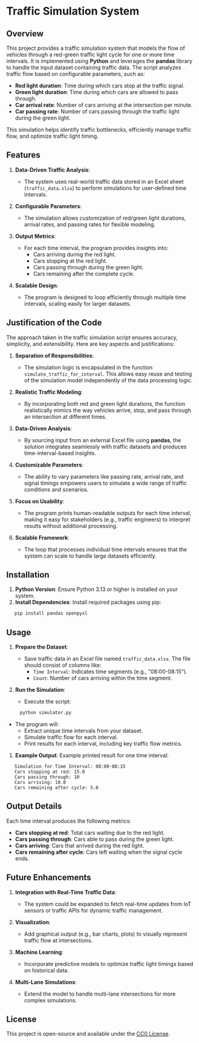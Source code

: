 # Traffic Simulation System
## Overview
This project provides a traffic simulation system that models the flow of vehicles through a red-green traffic light cycle for one or more time intervals. It is implemented using **Python** and leverages the **pandas** library to handle the input dataset containing traffic data.
The script analyzes traffic flow based on configurable parameters, such as:
- **Red light duration**: Time during which cars stop at the traffic signal.
- **Green light duration**: Time during which cars are allowed to pass through.
- **Car arrival rate**: Number of cars arriving at the intersection per minute.
- **Car passing rate**: Number of cars passing through the traffic light during the green light.

This simulation helps identify traffic bottlenecks, efficiently manage traffic flow, and optimize traffic light timing.
## Features
1. **Data-Driven Traffic Analysis**:
    - The system uses real-world traffic data stored in an Excel sheet (`traffic_data.xlsx`) to perform simulations for user-defined time intervals.

2. **Configurable Parameters**:
    - The simulation allows customization of red/green light durations, arrival rates, and passing rates for flexible modeling.

3. **Output Metrics**:
    - For each time interval, the program provides insights into:
        - Cars arriving during the red light.
        - Cars stopping at the red light.
        - Cars passing through during the green light.
        - Cars remaining after the complete cycle.

4. **Scalable Design**:
    - The program is designed to loop efficiently through multiple time intervals, scaling easily for larger datasets.

## Justification of the Code
The approach taken in the traffic simulation script ensures accuracy, simplicity, and extensibility. Here are key aspects and justifications:
1. **Separation of Responsibilities**:
    - The simulation logic is encapsulated in the function `simulate_traffic_for_interval`. This allows easy reuse and testing of the simulation model independently of the data processing logic.

2. **Realistic Traffic Modeling**:
    - By incorporating both red and green light durations, the function realistically mimics the way vehicles arrive, stop, and pass through an intersection at different times.

3. **Data-Driven Analysis**:
    - By sourcing input from an external Excel file using **pandas**, the solution integrates seamlessly with traffic datasets and produces time-interval-based insights.

4. **Customizable Parameters**:
    - The ability to vary parameters like passing rate, arrival rate, and signal timings empowers users to simulate a wide range of traffic conditions and scenarios.

5. **Focus on Usability**:
    - The program prints human-readable outputs for each time interval, making it easy for stakeholders (e.g., traffic engineers) to interpret results without additional processing.

6. **Scalable Framework**:
    - The loop that processes individual time intervals ensures that the system can scale to handle large datasets efficiently.

## Installation
1. **Python Version**: Ensure Python 3.13 or higher is installed on your system.
2. **Install Dependencies**: Install required packages using pip:
``` bash
   pip install pandas openpyxl
```
## Usage
1. **Prepare the Dataset**:
    - Save traffic data in an Excel file named `traffic_data.xlsx`. The file should consist of columns like:
        - `Time Interval`: Indicates time segments (e.g., "08:00-08:15").
        - `Count`: Number of cars arriving within the time segment.

2. **Run the Simulation**:
    - Execute the script:
``` bash
     python simulator.py
```
- The program will:
    - Extract unique time intervals from your dataset.
    - Simulate traffic flow for each interval.
    - Print results for each interval, including key traffic flow metrics.

1. **Example Output**: Example printed result for one time interval:
``` 
   Simulation for Time Interval: 08:00-08:15
   Cars stopping at red: 15.0
   Cars passing through: 10
   Cars arriving: 10.0
   Cars remaining after cycle: 5.0
```
## Output Details
Each time interval produces the following metrics:
- **Cars stopping at red**: Total cars waiting due to the red light.
- **Cars passing through**: Cars able to pass during the green light.
- **Cars arriving**: Cars that arrived during the red light.
- **Cars remaining after cycle**: Cars left waiting when the signal cycle ends.

## Future Enhancements
1. **Integration with Real-Time Traffic Data**:
    - The system could be expanded to fetch real-time updates from IoT sensors or traffic APIs for dynamic traffic management.

2. **Visualization**:
    - Add graphical output (e.g., bar charts, plots) to visually represent traffic flow at intersections.

3. **Machine Learning**:
    - Incorporate predictive models to optimize traffic light timings based on historical data.

4. **Multi-Lane Simulations**:
    - Extend the model to handle multi-lane intersections for more complex simulations.

## License
This project is open-source and available under the [CC0 License](https://github.com/Ronlerner-HGS/Traffic-Simulator/tree/main?tab=CC0-1.0-1-ov-file#CC0-1.0-1-ov-file).

